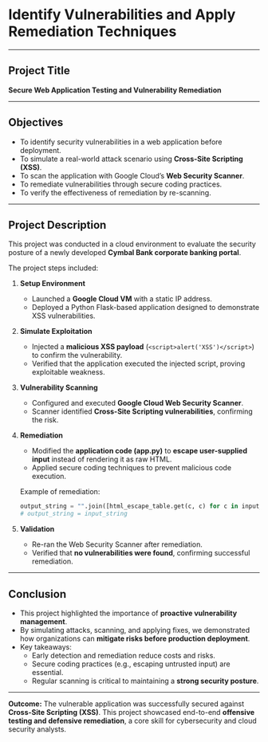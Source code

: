 # Identify Vulnerabilities and Apply Remediation Techniques

---

## Project Title

**Secure Web Application Testing and Vulnerability Remediation**

---

## Objectives

- To identify security vulnerabilities in a web application before deployment.
- To simulate a real-world attack scenario using **Cross-Site Scripting (XSS)**.
- To scan the application with Google Cloud’s **Web Security Scanner**.
- To remediate vulnerabilities through secure coding practices.
- To verify the effectiveness of remediation by re-scanning.

---

## Project Description

This project was conducted in a cloud environment to evaluate the security posture of a newly developed **Cymbal Bank corporate banking portal**.

The project steps included:

1. **Setup Environment**

   - Launched a **Google Cloud VM** with a static IP address.
   - Deployed a Python Flask-based application designed to demonstrate XSS vulnerabilities.

2. **Simulate Exploitation**

   - Injected a **malicious XSS payload** (`<script>alert('XSS')</script>`) to confirm the vulnerability.
   - Verified that the application executed the injected script, proving exploitable weakness.

3. **Vulnerability Scanning**

   - Configured and executed **Google Cloud Web Security Scanner**.
   - Scanner identified **Cross-Site Scripting vulnerabilities**, confirming the risk.

4. **Remediation**

   - Modified the **application code (app.py)** to **escape user-supplied input** instead of rendering it as raw HTML.
   - Applied secure coding techniques to prevent malicious code execution.

   Example of remediation:

   ```python
   output_string = "".join([html_escape_table.get(c, c) for c in input_string])
   # output_string = input_string
   ```

5. **Validation**
   - Re-ran the Web Security Scanner after remediation.
   - Verified that **no vulnerabilities were found**, confirming successful remediation.

---

## Conclusion

- This project highlighted the importance of **proactive vulnerability management**.
- By simulating attacks, scanning, and applying fixes, we demonstrated how organizations can **mitigate risks before production deployment**.
- Key takeaways:
  - Early detection and remediation reduce costs and risks.
  - Secure coding practices (e.g., escaping untrusted input) are essential.
  - Regular scanning is critical to maintaining a **strong security posture**.

---

**Outcome:** The vulnerable application was successfully secured against **Cross-Site Scripting (XSS)**. This project showcased end-to-end **offensive testing and defensive remediation**, a core skill for cybersecurity and cloud security analysts.
